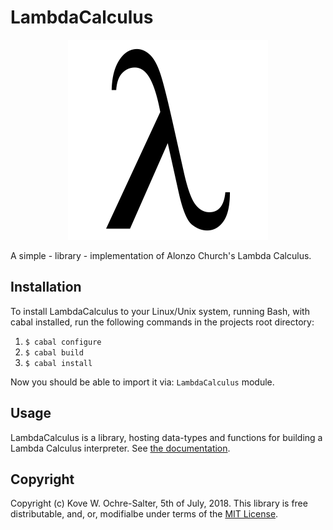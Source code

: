 # LambdaCalculus
<p align="center"> 
<img src="https://github.com/Kove-W-O-Salter/LambdaCalculus/blob/master/LambdaCalculusIcon.png">
</p>
A simple - library -
implementation of
Alonzo Church's Lambda
Calculus.

## Installation
To install LambdaCalculus
to your Linux/Unix system,
running Bash, with cabal
installed, run the
following commands in the
projects root directory:

1. `$ cabal configure`
2. `$ cabal build`
3. `$ cabal install`

Now you should be able
to import it via:
`LambdaCalculus`
module.

## Usage
LambdaCalculus is a
library, hosting
data-types and
functions for
building a 
Lambda Calculus
interpreter. See
[the documentation](https://github.com/Kove-W-O-Salter/LambdaCalculus/wiki).

## Copyright
Copyright (c)
Kove W.
Ochre-Salter,
5th of July,
2018. This
library is
free
distributable,
and, or,
modifialbe
under terms
of the [MIT License](https://github.com/Kove-W-O-Salter/LambdaCalculus/blob/master/LICENSE).
